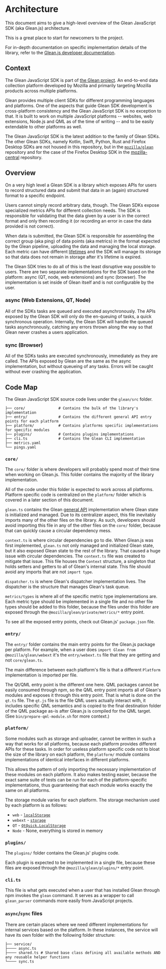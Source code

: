 # Architecture

This document aims to give a high-level overview of the
Glean JavaScript SDK (aka Glean.js) architecture.

This is a great place to start for newcomers to the project.

For in-depth documentation on specific implementation details of the library, refer to
the [Glean.js developer documentation](docs/README.md).

## Context

The Glean JavaScript SDK is part of [the Glean project](https://docs.telemetry.mozilla.org/concepts/glean/glean.html).
An end-to-end data collection platform developed by Mozilla and primarily targeting Mozilla products across multiple platforms.

Glean provides multiple client SDKs for different programming languages and platforms.
One of the aspects that guide Glean SDK development is cross-platform consistency and the Glean
JavaScript SDK is no exception to that. It is built to work on multiple JavaScript platforms --
websites, web extensions, Node.js and QML as of the time of writing -- and to be easily extendable
to other platforms as well.

The Glean JavaScript SDK is the latest addition to the family of Glean SDKs. The other Glean SDKs,
namely Kotlin, Swift, Python, Rust and Firefox Desktop SDKs are not housed in this repository, but
in the [`mozilla/glean`](https://github.com/mozilla/glean) repository and for the case of the
Firefox Desktop SDK in the [mozilla-central](https://hg.mozilla.org/mozilla-central/file/tip/toolkit/components/glean) repository.

## Overview

On a very high level a Glean SDK is a library which exposes APIs for users to record
structured data and submit that data in an (again) structured format to a specific endpoint.

Users cannot simply record arbitrary data, though. The Glean SDKs expose specialized metrics APIs for
different collection needs. The SDK is responsible for validating that the data given by a user is in
the correct format and only then recording it (or recording an error in case the data provided is
not correct).

When data is submitted, the Glean SDK is responsible for assembling the correct group (aka ping) of data points
(aka metrics) in the format expected by the Glean pipeline, uploading the data and managing the local
storage. Each metric can have different [lifetimes](https://mozilla.github.io/glean/book/user/metrics/adding-new-metrics.html#a-lifetime-example)
and the SDK will manage its storage so that data does not remain in storage after it's lifetime is expired.

The Glean SDK tries to do all of this is the least disruptive way possible to users. There are two separate
implementations for the SDK based on the platform: async (QT, node, web extensions) and sync (browser). The implementation
is set inside of Glean itself and is not configurable by the user.

### async (Web Extensions, QT, Node)

All of the SDKs tasks are queued and executed asynchronously. The APIs exposed by the Glean SDK will only do
the en-queuing of tasks, a quick synchronous operation. Internally, the Glean SDK will handle the
queued tasks asynchronously, catching any errors thrown along the way so that Glean never
crashes a users application.

### sync (Browser)

All of the SDKs tasks are executed synchronously, immediately as they are called. The APIs exposed by Glean
are the same as the async implementation, but without queueing of any tasks. Errors will be caught without
ever crashing the application.

## Code Map

The Glean JavaScript SDK source code lives under the `glean/src` folder.

```
├── core/               # Contains the bulk of the library's implementation
├── entry/              # Contains the different general API entry points for each platform
├── platform/           # Contains platforms specific implementations for specific modules
├── plugins/            # Contains plugins implementations
├── cli.ts              # Contains the Glean CLI implementation
├── metrics.yaml
└── pings.yaml
```

### `core/`

The `core/` folder is where developers will probably spend most of their time
when working on Glean.js. This folder contains the majority of the library implementation.

All of the code under this folder is expected to work across all platforms. Platform specific code
is centralized on the `platform/` folder which is covered in a later section of this document.

`glean.ts` contains the Glean [general API](https://mozilla.github.io/glean/book/reference/general/index.html)
implementation where Glean state is initialized and managed. Due to its centralizer aspect,
this file inevitably imports many of the other files on the library. As such,
developers should avoid importing this file in any of the other files on the `core/` folder,
because that can quickly cause a circular dependency mess.

`context.ts` is where circular dependencies go to die. When Glean.js was first implemented,
`glean.ts` not only managed and initialized Glean state, but it also exposed Glean state to the rest
of the library. That caused a huge issue with circular dependencies. The `context.ts` file was
created to mitigate that issue. This file houses the `Context` structure, a singleton that holds
setters and getters to all of Glean's internal state. This file should avoid any imports that are
not `import type`.

`dispatcher.ts` is where Glean's dispatcher implementation lives. The dispatcher is the structure
that manages Glean's task queue.

`metrics/types` is where all of the specific metric type implementations are. Each metric type
should be implemented in a single file and no other file types should be added to this folder,
because the files under this folder are exposed through the `@mozilla/glean/private/metrics/*`
entry point.

To see all the exposed entry points, check out Glean.js' `package.json` file.

### `entry/`

The `entry/` folder contains the main entry points for the Glean.js package per platform.
For example, when a user does `import Glean from @mozilla/glean/webext` it's the `entry/webext.ts`
file that they are getting and not `core/glean.ts`.

The main difference between each platform's file is that a different `Platform` implementation is
imported per file.

The Qt/QML entry point is the different one here. QML packages cannot be easily consumed through npm,
so the QML entry point imports all of Glean's modules and exposes it through this entry point. That is
what is done on the `qt.ts` file. The `qt.js` file is the file QML users actually interact with,
it includes specific QML semantics and is copied to the final destination folder of the QML package
as-is after Glean.js is compiled for the QML target. (See `bin/prepare-qml-module.sh` for more
context.)

### `platform/`

Some modules such as storage and uploader, cannot be written in such a way that works
for all platforms, because each platform provides different APIs for these tasks. In order
for useless platform specific code not to bloat the size of the library on each platform,
the `platform/` module contains implementations of identical interfaces in different platforms.

This allows the pattern of only importing the necessary implementation of these modules on each platform.
It also makes testing easier, because the exact same suite of tests can be run for each of the platform-specific implementations,
 thus guaranteeing that each module works exactly the same on all platforms.

The storage module varies for each platform. The storage mechanism used by each platform is as follows:
- `web` - [`localStorage`](https://developer.mozilla.org/en-US/docs/Web/API/Window/localStorage)
- `webext` - [`storage`](https://developer.mozilla.org/en-US/docs/Mozilla/Add-ons/WebExtensions/API/storage)
- `QT` - [`QtQuick.LocalStorage`](https://doc.qt.io/qt-6/qtquick-localstorage-qmlmodule.html)
- `Node` - None, everything is stored in memory

### `plugins/`

The `plugins/` folder contains the Glean.js' plugins code.

Each plugin is expected to be implemented in a single file, because these files are
exposed through the `@mozilla/glean/plugins/*` entry point.

### `cli.ts`

This file is what gets executed when a user that has installed Glean through npm invokes the `glean`
command. It serves as a wrapper to call `glean_parser` commands more easily from JavaScript projects.

### `async`/`sync` files

There are certain places where we need different implementations for internal services based on the
platform. In these instances, the service will have its own folder with the following folder structure:

```
├── service/
├──── async.ts
├──── shared.ts # Shared base class defining all available methods AND any reusable helper functions
└──── sync.ts
```
